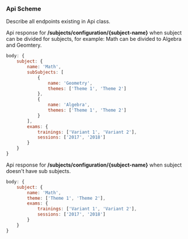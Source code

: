 ### Api Scheme

Describe all endpoints existing in Api class.

Api response for **/subjects/configuration/{subject-name}**
when subject can be divided for subjects, for example:
Math can be divided to Algebra and Geomtery.
```javascript
body: {
    subject: {
        name: 'Math',
        subSubjects: [
            {
                name: 'Geometry',
                themes: ['Theme 1', 'Theme 2']
            },
            {
                name: 'Algebra',
                themes: ['Theme 1', 'Theme 2']
            }
        ],
        exams: {
            trainings: ['Variant 1', 'Variant 2'],
            sessions: ['2017', '2018']
        }
    }
}
```

Api response for **/subjects/configuration/{subject-name}**
when subject doesn't have sub subjects.
```javascript
body: {
    subject: {
        name: 'Math',
        theme: ['Theme 1', 'Theme 2'],
        exams: {
            trainings: ['Variant 1', 'Variant 2'],
            sessions: ['2017', '2018']
        }
    }
}
```